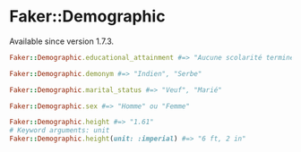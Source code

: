 # Faker::Demographic

Available since version 1.7.3.

```ruby
Faker::Demographic.educational_attainment #=> "Aucune scolarité terminée", "Baccalauréat"

Faker::Demographic.demonym #=> "Indien", "Serbe"

Faker::Demographic.marital_status #=> "Veuf", "Marié"

Faker::Demographic.sex #=> "Homme" ou "Femme"

Faker::Demographic.height #=> "1.61"
# Keyword arguments: unit
Faker::Demographic.height(unit: :imperial) #=> "6 ft, 2 in"
```

